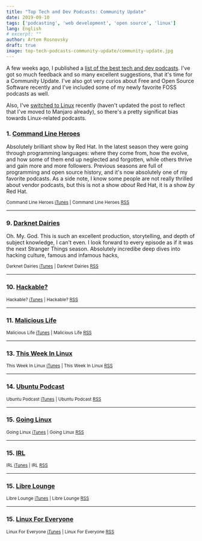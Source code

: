 ```yaml
---
title: "Top Tech and Dev Podcasts: Community Update"
date: 2019-09-10
tags: ['podcasting', 'web development', 'open source', 'linux']
lang: English
# excerpt: ""
author: Artem Rosnovsky
draft: true
image: top-tech-podcasts-community-update/community-update.jpg
---
```


A few weeks ago, I published a [list of the best tech and dev podcasts](/blog/tech-podcasts-in-2019/). I've got so much feedback and so many excellent suggestions, that it's time for a Community Update. I've also got very curios about Free and Open Source Software recently and I've included some of my newly favorite FOSS podcasts as well.

Also, I've [switched to Linux](/blog/2019/08/25/mac-to-linux/) recently (haven't updated the post to reflect that I've moved to Manjaro already), so there's a pretty significat bias towards Linux-related podcasts.

### 1. [Command Line Heroes](https://www.redhat.com/en/command-line-heroes)

Absolutely brilliant show by Red Hat. In the latest season they were going through programming languages: where they come from, how the evolve, and how some of them end up neglected and forgotten, while others thrive and gain more and more followers. Previous seasons are full of programming and open source history, and it's now absolutely one of my favorite podcasts. As a side note, I know some people are not really thrilled about vendor podcasts, but this is not a show _about_ Red Hat, it is a show _by_ Red Hat.

<small>Command Line Heroes [iTunes](URL) | Command Line Heroes [RSS](URL)</small>

---
### 9. [Darknet Dairies](https://darknetdiaries.com/)

Oh. My. God. This is such an excellent production, storytelling, and depth of subject knowledge, I can't even. I look forward to every episode as if it was the next Stranger Things season. Absolutely incredibe deep dives into hacking culture, famous and infamous hacks, 

<small>Darknet Dairies [iTunes](URL) | Darknet Dairies [RSS](URL)</small>

---
### 10. [Hackable?](https://hackablepodcast.com/)


<small>Hackable? [iTunes](URL) | Hackable? [RSS](URL)</small>

---
### 11. [Malicious Life](https://malicious.life/)


<small>Malicious Life [iTunes](URL) | Malicious Life [RSS](URL)</small>

---
### 13. [This Week In Linux](URL)


<small>This Week In Linux [iTunes](URL) | This Week In Linux [RSS](URL)</small>

---
### 14. [Ubuntu Podcast](URL)


<small>Ubuntu Podcast [iTunes](URL) | Ubuntu Podcast [RSS](URL)</small>

---
### 15. [Going Linux](URL)


<small>Going Linux [iTunes](URL) | Going Linux [RSS](URL)</small>

---
### 15. [IRL](URL)


<small>IRL [iTunes](URL) | IRL [RSS](URL)</small>

---
### 15. [Libre Lounge](URL)


<small>Libre Lounge [iTunes](URL) | Libre Lounge [RSS](URL)</small>

---
### 15. [Linux For Everyone](URL)


<small>Linux For Everyone [iTunes](URL) | Linux For Everyone [RSS](URL)</small>
